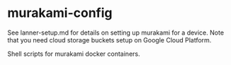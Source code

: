 # murakami-config
See lanner-setup.md for details on setting up murakami for a device. 
Note that you need cloud storage buckets setup on Google Cloud Platform. 

Shell scripts for murakami docker containers.
